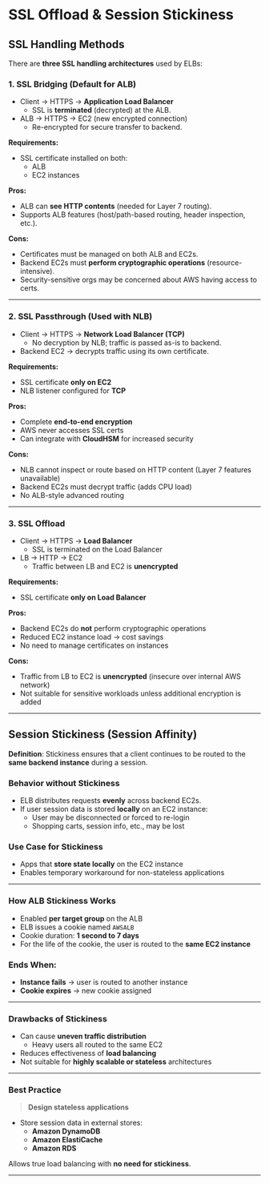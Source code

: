 # SSL Offload & Session Stickiness

## SSL Handling Methods

There are **three SSL handling architectures** used by ELBs:

### 1. **SSL Bridging (Default for ALB)**

- Client → HTTPS → **Application Load Balancer**
  - SSL is **terminated** (decrypted) at the ALB.
- ALB → HTTPS → EC2 (new encrypted connection)
  - Re-encrypted for secure transfer to backend.

**Requirements:**

- SSL certificate installed on both:
  - ALB
  - EC2 instances

**Pros:**

- ALB can **see HTTP contents** (needed for Layer 7 routing).
- Supports ALB features (host/path-based routing, header inspection, etc.).

**Cons:**

- Certificates must be managed on both ALB and EC2s.
- Backend EC2s must **perform cryptographic operations** (resource-intensive).
- Security-sensitive orgs may be concerned about AWS having access to certs.

---

### 2. **SSL Passthrough (Used with NLB)**

- Client → HTTPS → **Network Load Balancer (TCP)**
  - No decryption by NLB; traffic is passed as-is to backend.
- Backend EC2 → decrypts traffic using its own certificate.

**Requirements:**

- SSL certificate **only on EC2**
- NLB listener configured for **TCP**

**Pros:**

- Complete **end-to-end encryption**
- AWS never accesses SSL certs
- Can integrate with **CloudHSM** for increased security

**Cons:**

- NLB cannot inspect or route based on HTTP content (Layer 7 features unavailable)
- Backend EC2s must decrypt traffic (adds CPU load)
- No ALB-style advanced routing

---

### 3. **SSL Offload**

- Client → HTTPS → **Load Balancer**
  - SSL is terminated on the Load Balancer
- LB → HTTP → EC2
  - Traffic between LB and EC2 is **unencrypted**

**Requirements:**

- SSL certificate **only on Load Balancer**

**Pros:**

- Backend EC2s do **not** perform cryptographic operations
- Reduced EC2 instance load → cost savings
- No need to manage certificates on instances

**Cons:**

- Traffic from LB to EC2 is **unencrypted** (insecure over internal AWS network)
- Not suitable for sensitive workloads unless additional encryption is added

---

## Session Stickiness (Session Affinity)

**Definition**: Stickiness ensures that a client continues to be routed to the **same backend instance** during a session.

### Behavior without Stickiness

- ELB distributes requests **evenly** across backend EC2s.
- If user session data is stored **locally** on an EC2 instance:
  - User may be disconnected or forced to re-login
  - Shopping carts, session info, etc., may be lost

### Use Case for Stickiness

- Apps that **store state locally** on the EC2 instance
- Enables temporary workaround for non-stateless applications

---

### How ALB Stickiness Works

- Enabled **per target group** on the ALB
- ELB issues a cookie named `AWSALB`
- Cookie duration: **1 second to 7 days**
- For the life of the cookie, the user is routed to the **same EC2 instance**

### Ends When:

- **Instance fails** → user is routed to another instance
- **Cookie expires** → new cookie assigned

---

### Drawbacks of Stickiness

- Can cause **uneven traffic distribution**
  - Heavy users all routed to the same EC2
- Reduces effectiveness of **load balancing**
- Not suitable for **highly scalable or stateless** architectures

---

### Best Practice

> **Design stateless applications**

- Store session data in external stores:
  - **Amazon DynamoDB**
  - **Amazon ElastiCache**
  - **Amazon RDS**

Allows true load balancing with **no need for stickiness**.

---
